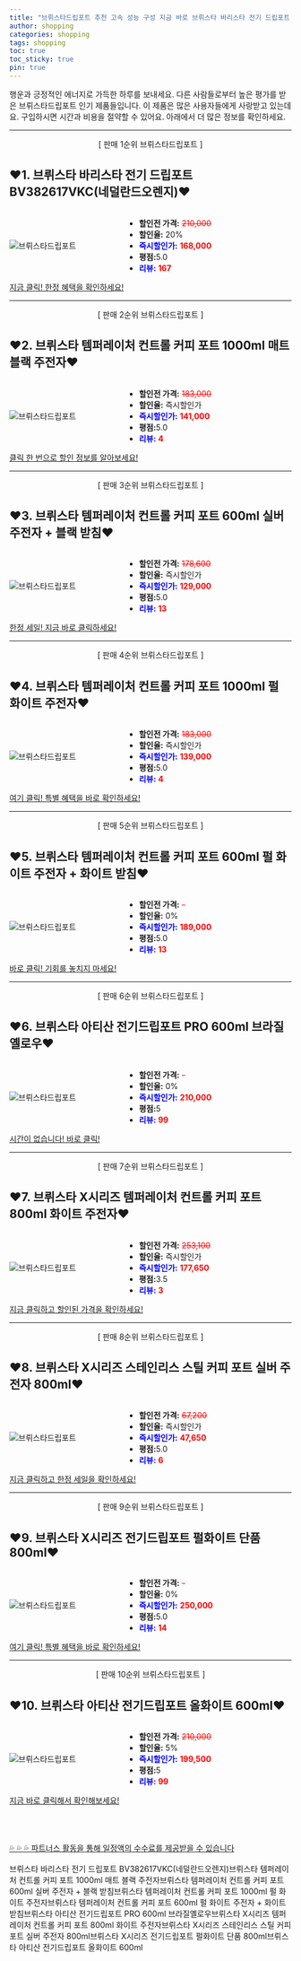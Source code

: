 ```yaml
---
title: "브뤼스타드립포트 추천 고속 성능 구성 지금 바로 브뤼스타 바리스타 전기 드립포트 BV382617VKC(네덜란드오렌지)"
author: shopping
categories: shopping
tags: shopping
toc: true
toc_sticky: true
pin: true
---
```

행운과 긍정적인 에너지로 가득한 하루를 보내세요. 다른 사람들로부터 높은 평가를 받은 브뤼스타드립포트 인기 제품들입니다. 이 제품은 많은 사용자들에게 사랑받고 있는데요. 구입하시면 시간과 비용을 절약할 수 있어요. 아래에서 더 많은 정보를 확인하세요.

---
<p class="toplist" style="margin: 0 auto; display: block; width: fit-content;">[ 판매 1순위 브뤼스타드립포트 ]</p>

<h2><strong>❤️1. 브뤼스타 바리스타 전기 드립포트 BV382617VKC(네덜란드오렌지)❤️</strong></h2>

<div style="display: flex; align-items: center;">
    <div style="flex: 0.4;">
        <img src="https://thumbnail10.coupangcdn.com/thumbnails/remote/230x230ex/image/retail/images/8332932317945532-a62b54d7-a7d1-491b-baa4-0d719945ad2b.jpg" alt="브뤼스타드립포트" style="max-width: 100%;">
    </div>
    <div style="flex: 0.6; margin-left: 10px;">
        <ul>
            <li><strong>할인전 가격:</strong> <del style="color: red;">210,000</del></li>
            <li><strong>할인율:</strong> 20%</li>
            <li><span style='color:blue'><strong>즉시할인가:</strong></span> <span style='color:red'><strong>168,000</strong></span></li>
            <li><strong>평점:</strong>5.0</li>
            <li><span style='color:blue'><strong>리뷰:</strong></span> <span style='color:red'><strong>167</strong></span></li>
        </ul>
    </div>
</div>
<div class="center">
    <a href="https://selin100587001.github.io?lptag=AF9450613&subid=githubio&pageKey=1708383599&traceid=V0-153&itemId=2419639403&vendorItemId=70413818143" class="myButton">
        지금 클릭! 한정 혜택을 확인하세요!
    </a>
</div>


---
<p class="toplist" style="margin: 0 auto; display: block; width: fit-content;">[ 판매 2순위 브뤼스타드립포트 ]</p>

<h2><strong>❤️2. 브뤼스타 템퍼레이처 컨트롤 커피 포트 1000ml 매트 블랙 주전자❤️</strong></h2>

<div style="display: flex; align-items: center;">
    <div style="flex: 0.4;">
        <img src="https://thumbnail7.coupangcdn.com/thumbnails/remote/230x230ex/image/vendor_inventory/b92d/58fab7b3c02500001d1225e07004f28d10aa687129da16993220cb4df0bb.jpg" alt="브뤼스타드립포트" style="max-width: 100%;">
    </div>
    <div style="flex: 0.6; margin-left: 10px;">
        <ul>
            <li><strong>할인전 가격:</strong> <del style="color: red;">183,000</del></li>
            <li><strong>할인율:</strong> 즉시할인가</li>
            <li><span style='color:blue'><strong>즉시할인가:</strong></span> <span style='color:red'><strong>141,000</strong></span></li>
            <li><strong>평점:</strong>5.0</li>
            <li><span style='color:blue'><strong>리뷰:</strong></span> <span style='color:red'><strong>4</strong></span></li>
        </ul>
    </div>
</div>
<div class="center">
    <a href="https://selin100587001.github.io?lptag=AF9450613&subid=githubio&pageKey=7470967599&traceid=V0-153&itemId=19494463948&vendorItemId=86604076456" class="myButton">
        클릭 한 번으로 할인 정보를 알아보세요!
    </a>
</div>


---
<p class="toplist" style="margin: 0 auto; display: block; width: fit-content;">[ 판매 3순위 브뤼스타드립포트 ]</p>

<h2><strong>❤️3. 브뤼스타 템퍼레이처 컨트롤 커피 포트 600ml 실버 주전자 + 블랙 받침❤️</strong></h2>

<div style="display: flex; align-items: center;">
    <div style="flex: 0.4;">
        <img src="https://thumbnail8.coupangcdn.com/thumbnails/remote/230x230ex/image/vendor_inventory/7782/c9f9566bab997ccc4b566a7b49c40250ff07a567e5b4bdc092e65f388684.jpg" alt="브뤼스타드립포트" style="max-width: 100%;">
    </div>
    <div style="flex: 0.6; margin-left: 10px;">
        <ul>
            <li><strong>할인전 가격:</strong> <del style="color: red;">178,600</del></li>
            <li><strong>할인율:</strong> 즉시할인가</li>
            <li><span style='color:blue'><strong>즉시할인가:</strong></span> <span style='color:red'><strong>129,000</strong></span></li>
            <li><strong>평점:</strong>5.0</li>
            <li><span style='color:blue'><strong>리뷰:</strong></span> <span style='color:red'><strong>13</strong></span></li>
        </ul>
    </div>
</div>
<div class="center">
    <a href="https://selin100587001.github.io?lptag=AF9450613&subid=githubio&pageKey=7470967659&traceid=V0-153&itemId=19494464216&vendorItemId=86604076753" class="myButton">
        한정 세일! 지금 바로 클릭하세요!
    </a>
</div>


---
<p class="toplist" style="margin: 0 auto; display: block; width: fit-content;">[ 판매 4순위 브뤼스타드립포트 ]</p>

<h2><strong>❤️4. 브뤼스타 템퍼레이처 컨트롤 커피 포트 1000ml 펄 화이트 주전자❤️</strong></h2>

<div style="display: flex; align-items: center;">
    <div style="flex: 0.4;">
        <img src="https://thumbnail8.coupangcdn.com/thumbnails/remote/230x230ex/image/vendor_inventory/1fac/20835b0b1ef9e651d65746f261a84bb7bd8d0776008fbe729aaccf976caa.jpg" alt="브뤼스타드립포트" style="max-width: 100%;">
    </div>
    <div style="flex: 0.6; margin-left: 10px;">
        <ul>
            <li><strong>할인전 가격:</strong> <del style="color: red;">183,000</del></li>
            <li><strong>할인율:</strong> 즉시할인가</li>
            <li><span style='color:blue'><strong>즉시할인가:</strong></span> <span style='color:red'><strong>139,000</strong></span></li>
            <li><strong>평점:</strong>5.0</li>
            <li><span style='color:blue'><strong>리뷰:</strong></span> <span style='color:red'><strong>4</strong></span></li>
        </ul>
    </div>
</div>
<div class="center">
    <a href="https://selin100587001.github.io?lptag=AF9450613&subid=githubio&pageKey=7470967599&traceid=V0-153&itemId=19494463951&vendorItemId=86604076465" class="myButton">
        여기 클릭! 특별 혜택을 바로 확인하세요!
    </a>
</div>


---
<p class="toplist" style="margin: 0 auto; display: block; width: fit-content;">[ 판매 5순위 브뤼스타드립포트 ]</p>

<h2><strong>❤️5. 브뤼스타 템퍼레이처 컨트롤 커피 포트 600ml 펄 화이트 주전자 + 화이트 받침❤️</strong></h2>

<div style="display: flex; align-items: center;">
    <div style="flex: 0.4;">
        <img src="https://thumbnail8.coupangcdn.com/thumbnails/remote/230x230ex/image/vendor_inventory/50c2/5af94b5259c494d9aa867ac4c611a8648d7b541386cd72723521b5590e4e.jpg" alt="브뤼스타드립포트" style="max-width: 100%;">
    </div>
    <div style="flex: 0.6; margin-left: 10px;">
        <ul>
            <li><strong>할인전 가격:</strong> <del style="color: red;">-</del></li>
            <li><strong>할인율:</strong> 0%</li>
            <li><span style='color:blue'><strong>즉시할인가:</strong></span> <span style='color:red'><strong>189,000</strong></span></li>
            <li><strong>평점:</strong>5.0</li>
            <li><span style='color:blue'><strong>리뷰:</strong></span> <span style='color:red'><strong>13</strong></span></li>
        </ul>
    </div>
</div>
<div class="center">
    <a href="https://selin100587001.github.io?lptag=AF9450613&subid=githubio&pageKey=7470967659&traceid=V0-153&itemId=19494464224&vendorItemId=86604076790" class="myButton">
        바로 클릭! 기회를 놓치지 마세요!
    </a>
</div>


---
<p class="toplist" style="margin: 0 auto; display: block; width: fit-content;">[ 판매 6순위 브뤼스타드립포트 ]</p>

<h2><strong>❤️6. 브뤼스타 아티산 전기드립포트 PRO 600ml 브라질옐로우❤️</strong></h2>

<div style="display: flex; align-items: center;">
    <div style="flex: 0.4;">
        <img src="https://thumbnail7.coupangcdn.com/thumbnails/remote/230x230ex/image/vendor_inventory/3c64/44c9e96fdca108b72b19c879cceca76c895b60289664e5eb9e28aa1f69e2.jpg" alt="브뤼스타드립포트" style="max-width: 100%;">
    </div>
    <div style="flex: 0.6; margin-left: 10px;">
        <ul>
            <li><strong>할인전 가격:</strong> <del style="color: red;">-</del></li>
            <li><strong>할인율:</strong> 0%</li>
            <li><span style='color:blue'><strong>즉시할인가:</strong></span> <span style='color:red'><strong>210,000</strong></span></li>
            <li><strong>평점:</strong>5</li>
            <li><span style='color:blue'><strong>리뷰:</strong></span> <span style='color:red'><strong>99</strong></span></li>
        </ul>
    </div>
</div>
<div class="center">
    <a href="https://selin100587001.github.io?lptag=AF9450613&subid=githubio&pageKey=8192689418&traceid=V0-153&itemId=23452250851&vendorItemId=90479005445" class="myButton">
        시간이 없습니다! 바로 클릭!
    </a>
</div>


---
<p class="toplist" style="margin: 0 auto; display: block; width: fit-content;">[ 판매 7순위 브뤼스타드립포트 ]</p>

<h2><strong>❤️7. 브뤼스타 X시리즈 템퍼레이처 컨트롤 커피 포트 800ml 화이트 주전자❤️</strong></h2>

<div style="display: flex; align-items: center;">
    <div style="flex: 0.4;">
        <img src="https://thumbnail6.coupangcdn.com/thumbnails/remote/230x230ex/image/vendor_inventory/9dde/fac3efe7c5373786e930c65a03d3f884711b190ece1b0c1a714d21293733.jpg" alt="브뤼스타드립포트" style="max-width: 100%;">
    </div>
    <div style="flex: 0.6; margin-left: 10px;">
        <ul>
            <li><strong>할인전 가격:</strong> <del style="color: red;">253,100</del></li>
            <li><strong>할인율:</strong> 즉시할인가</li>
            <li><span style='color:blue'><strong>즉시할인가:</strong></span> <span style='color:red'><strong>177,650</strong></span></li>
            <li><strong>평점:</strong>3.5</li>
            <li><span style='color:blue'><strong>리뷰:</strong></span> <span style='color:red'><strong>3</strong></span></li>
        </ul>
    </div>
</div>
<div class="center">
    <a href="https://selin100587001.github.io?lptag=AF9450613&subid=githubio&pageKey=7470967662&traceid=V0-153&itemId=19494464238&vendorItemId=86604076878" class="myButton">
        지금 클릭하고 할인된 가격을 확인하세요!
    </a>
</div>


---
<p class="toplist" style="margin: 0 auto; display: block; width: fit-content;">[ 판매 8순위 브뤼스타드립포트 ]</p>

<h2><strong>❤️8. 브뤼스타 X시리즈 스테인리스 스틸 커피 포트 실버 주전자 800ml❤️</strong></h2>

<div style="display: flex; align-items: center;">
    <div style="flex: 0.4;">
        <img src="https://thumbnail9.coupangcdn.com/thumbnails/remote/230x230ex/image/vendor_inventory/bd25/5623c0b4358ac1469b2a1226d377d3ab9a9050281e474fd583034fc30c86.jpg" alt="브뤼스타드립포트" style="max-width: 100%;">
    </div>
    <div style="flex: 0.6; margin-left: 10px;">
        <ul>
            <li><strong>할인전 가격:</strong> <del style="color: red;">67,200</del></li>
            <li><strong>할인율:</strong> 즉시할인가</li>
            <li><span style='color:blue'><strong>즉시할인가:</strong></span> <span style='color:red'><strong>47,650</strong></span></li>
            <li><strong>평점:</strong>5.0</li>
            <li><span style='color:blue'><strong>리뷰:</strong></span> <span style='color:red'><strong>6</strong></span></li>
        </ul>
    </div>
</div>
<div class="center">
    <a href="https://selin100587001.github.io?lptag=AF9450613&subid=githubio&pageKey=7470967592&traceid=V0-153&itemId=19494463932&vendorItemId=86604076552" class="myButton">
        지금 클릭하고 한정 세일을 확인하세요!
    </a>
</div>


---
<p class="toplist" style="margin: 0 auto; display: block; width: fit-content;">[ 판매 9순위 브뤼스타드립포트 ]</p>

<h2><strong>❤️9. 브뤼스타 X시리즈 전기드립포트 펄화이트 단품 800ml❤️</strong></h2>

<div style="display: flex; align-items: center;">
    <div style="flex: 0.4;">
        <img src="https://thumbnail10.coupangcdn.com/thumbnails/remote/230x230ex/image/retail/images/2023/07/17/9/5/762d9019-21ef-4abb-92da-a5fa35806dc2.png" alt="브뤼스타드립포트" style="max-width: 100%;">
    </div>
    <div style="flex: 0.6; margin-left: 10px;">
        <ul>
            <li><strong>할인전 가격:</strong> <del style="color: red;">-</del></li>
            <li><strong>할인율:</strong> 0%</li>
            <li><span style='color:blue'><strong>즉시할인가:</strong></span> <span style='color:red'><strong>250,000</strong></span></li>
            <li><strong>평점:</strong>5.0</li>
            <li><span style='color:blue'><strong>리뷰:</strong></span> <span style='color:red'><strong>14</strong></span></li>
        </ul>
    </div>
</div>
<div class="center">
    <a href="https://selin100587001.github.io?lptag=AF9450613&subid=githubio&pageKey=7470240320&traceid=V0-153&itemId=19491139238&vendorItemId=86600876951" class="myButton">
        여기 클릭! 특별 혜택을 바로 확인하세요!
    </a>
</div>


---
<p class="toplist" style="margin: 0 auto; display: block; width: fit-content;">[ 판매 10순위 브뤼스타드립포트 ]</p>

<h2><strong>❤️10. 브뤼스타 아티산 전기드립포트 올화이트 600ml❤️</strong></h2>

<div style="display: flex; align-items: center;">
    <div style="flex: 0.4;">
        <img src="https://thumbnail8.coupangcdn.com/thumbnails/remote/230x230ex/image/vendor_inventory/767b/ad70698fb3bc0ab2a8ae53a7d3e85dde4f5ba2f6d05d92016758116cc1ef.png" alt="브뤼스타드립포트" style="max-width: 100%;">
    </div>
    <div style="flex: 0.6; margin-left: 10px;">
        <ul>
            <li><strong>할인전 가격:</strong> <del style="color: red;">210,000</del></li>
            <li><strong>할인율:</strong> 5%</li>
            <li><span style='color:blue'><strong>즉시할인가:</strong></span> <span style='color:red'><strong>199,500</strong></span></li>
            <li><strong>평점:</strong>5</li>
            <li><span style='color:blue'><strong>리뷰:</strong></span> <span style='color:red'><strong>99</strong></span></li>
        </ul>
    </div>
</div>
<div class="center">
    <a href="https://selin100587001.github.io?lptag=AF9450613&subid=githubio&pageKey=7358033362&traceid=V0-153&itemId=18950622875&vendorItemId=90737109846" class="myButton">
        지금 바로 클릭해서 확인해보세요!
    </a>
</div>

<br><br><br>[💦 💦 💦 파트너스 활동을 통해 일정액의 수수료를 제공받을 수 있습니다](https://link.coupang.com/a/bcpT2c)<br><br>브뤼스타 바리스타 전기 드립포트 BV382617VKC(네덜란드오렌지)브뤼스타 템퍼레이처 컨트롤 커피 포트 1000ml 매트 블랙 주전자브뤼스타 템퍼레이처 컨트롤 커피 포트 600ml 실버 주전자 + 블랙 받침브뤼스타 템퍼레이처 컨트롤 커피 포트 1000ml 펄 화이트 주전자브뤼스타 템퍼레이처 컨트롤 커피 포트 600ml 펄 화이트 주전자 + 화이트 받침브뤼스타 아티산 전기드립포트 PRO 600ml 브라질옐로우브뤼스타 X시리즈 템퍼레이처 컨트롤 커피 포트 800ml 화이트 주전자브뤼스타 X시리즈 스테인리스 스틸 커피 포트 실버 주전자 800ml브뤼스타 X시리즈 전기드립포트 펄화이트 단품 800ml브뤼스타 아티산 전기드립포트 올화이트 600ml